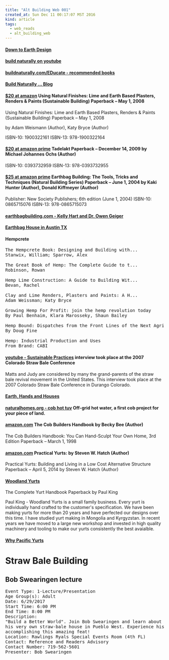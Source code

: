 ```yaml
---
title: "Alt Building Web 001"
created_at: Sun Dec 11 00:17:07 MST 2016
kind: article
tags:
  - web_reads
  - alt_building_web
---
```


<h4>
  <a href="http://www.buildnaturally.com/EDucate/Books.htm" target="_blank">Down to Earth Design</a>
</h4>

<h4>
  <a href="https://www.youtube.com/user/sigikoko" target="_blank">build naturally on youtube</a>
</h4>

<h4>
  <a href="http://www.buildnaturally.com/EDucate/Books.htm" target="_blank">buildnaturally.com/EDucate - recommended books</a>
</h4>

<h4>
  <a href="http://buildnaturally.blogspot.com/" target="_blank">Build Naturally ... Blog</a>
</h4>

<h4>
  <a href="https://www.amazon.com/Using-Natural-Finishes-Plasters-Sustainable/dp/1900322161" target="_blank">$20 at amazon</a>
  Using Natural Finishes: Lime and Earth Based Plasters, Renders & Paints (Sustainable Building) Paperback – May 1, 2008
</h4>

Using Natural Finishes: Lime and Earth Based Plasters, Renders & Paints (Sustainable Building) Paperback – May 1, 2008

by Adam Weismann (Author), Katy Bryce (Author) 

ISBN-10: 1900322161
ISBN-13: 978-1900322164

<h4>
  <a href="https://www.amazon.com/Tadelakt-Michael-Johannes-Ochs/dp/0393732959" target="_blank">$20 at amazon prime</a>
  Tadelakt Paperback – December 14, 2009 by Michael Johannes Ochs (Author) 
</h4>

ISBN-10: 0393732959
ISBN-13: 978-0393732955

<h4>
  <a href="https://www.amazon.com/Earthbag-Building-Tricks-Techniques-Natural/dp/0865715076" target="_blank">$25 at amazon prime</a>
  Earthbag Building: The Tools, Tricks and Techniques (Natural Building Series) Paperback – June 1, 2004
  by Kaki Hunter (Author), Donald Kiffmeyer (Author) 
</h4>

Publisher: New Society Publishers; 6th edition (June 1, 2004)
ISBN-10: 0865715076
ISBN-13: 978-0865715073

<h4>
  <a href="http://earthbagbuilding.com/aboutus.htm" target="_blank">earthbagbuilding.com - Kelly Hart and Dr. Owen Geiger</a>
</h4>

<h4>
  <a href="http://www.earthbaghouse.com/index.html" target="_blank">Earthbag House in Austin TX</a>
</h4>

<h4>
Hempcrete
</h4>

<pre>
The Hempcrete Book: Designing and Building with...
Stanwix, William; Sparrow, Alex

The Great Book of Hemp: The Complete Guide to t...
Robinson, Rowan

Hemp Lime Construction: A Guide to Building Wit...
Bevan, Rachel

Clay and Lime Renders, Plasters and Paints: A H...
Adam Weissman; Katy Bryce

Growing Hemp For Profit: join the hemp revolution today
By Paul Benhaim, Klara Marosseky, Shaun Bailey

Hemp Bound: Dispatches from the Front Lines of the Next Agricultural Revolution
By Doug Fine

Hemp: Industrial Production and Uses
From Brand: CABI
</pre>

<h4>
  <a href="Sustainable Practices - Matts Myhrman and Judy Knox Interview" target="_blank">youtube - Sustainable Practices</a>
  interview took place at the 2007 Colorado Straw Bale Conference
</h4>

Matts and Judy are considered by many the grand-parents of the straw
bale revival movement in the United States. This interview took place
at the 2007 Colorado Straw Bale Conference in Durango Colorado.

<h4>
  <a href="http://earthhandsandhouses.org/" target="_blank">Earth, Hands and Houses</a>
</h4>

<h4>
  <a href="" target="_blank">naturalhomes.org -  cob hot tuv</a>
  Off-grid hot water, a first cob project for your piece of land.
</h4>

<h4>
  <a href="https://www.amazon.com/Cob-Builders-Handbook-Hand-Sculpt-Your/dp/0965908208" target="_blank">amazon.com</a>
  The Cob Builders Handbook by Becky Bee (Author) 
</h4>

The Cob Builders Handbook: You Can Hand-Sculpt Your Own Home, 3rd Edition Paperback – March 1, 1998

<h4>
  <a href="https://www.amazon.com/Practical-Yurts-Building-Alternative-Structure/dp/1496089995" target="_blank">amazon.com</a>
  Practical Yurts: by Steven W. Hatch (Author) 
</h4>

Practical Yurts: Building and Living in a Low Cost Alternative Structure Paperback – April 5, 2014
by Steven W. Hatch (Author) 

<h4>
  <a href="http://www.woodlandyurts.co.uk/About_Us/default.html" target="_blank">Woodland Yurts</a>
</h4>

The Complete Yurt Handbook Paperback by Paul King

Paul King -
Woodland Yurts is a small family business. Every yurt is individually
hand crafted to the customer's specification. We have been making yurts
for more than 20 years and have perfected our designs over this time. I
have studied yurt making in Mongolia and Kyrgyzstan. In recent years we
have moved to a large new workshop and invested in high quality machinery
and tooling to make our yurts consistently the best avaialble.

<h4>
  <a href="http://www.yurts.com/why-pacific-yurts/" target="_blank">Why Pacific Yurts</a>
</h4>

<h1>Straw Bale Building</h1>

<h2>Bob Swearingen lecture</h2>

<pre>
Event Type: 1-Lecture/Presentation
Age Group(s): Adult
Date: 6/29/2017
Start Time: 6:00 PM
End Time: 8:00 PM
Description:
"Build a Better World". Join Bob Swearingen and learn about how he built
his very own straw-bale house in Pueblo West. Experience his journey in
accomplishing this amazing feat!
Location: Rawlings Ryals Special Events Room (4th FL)
Contact: Reference and Readers Advisory
Contact Number: 719-562-5601
Presenter: Bob Swearingen
</pre>

<!--
html boilerplate
<a href="" target="_blank"></a>
<a name=""></a>
<img src="" width="400px">
<ul>
  <li></li>
</ul>
<pre>
</pre>
<pre><code>
</code></pre>
<math xmlns='http://www.w3.org/1998/Math/MathML' display='block'>
</math>
-->
